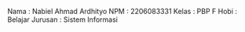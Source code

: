 Nama    : Nabiel Ahmad Ardhityo
NPM     : 2206083331
Kelas   : PBP F
Hobi    : Belajar
Jurusan : Sistem Informasi